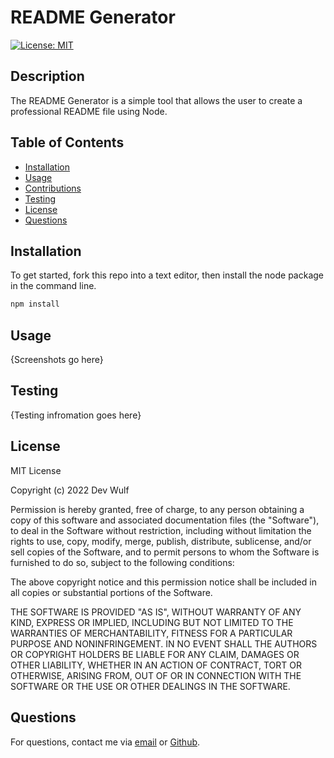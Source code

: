 # README Generator

[![License: MIT](https://img.shields.io/badge/License-MIT-yellow.svg)](https://opensource.org/licenses/MIT)

## Description

The README Generator is a simple tool that allows the user to create a professional README file using Node.

## Table of Contents

-   [Installation](#installation)
-   [Usage](#usage)
-   [Contributions](#contributions)
-   [Testing](#testing)
-   [License](#license)
-   [Questions](#questions)

## Installation

To get started, fork this repo into a text editor, then install the node package in the command line.

```bash
npm install
```

## Usage

{Screenshots go here}

## Testing

{Testing infromation goes here}

## License

MIT License

Copyright (c) 2022 Dev Wulf

Permission is hereby granted, free of charge, to any person obtaining a copy
of this software and associated documentation files (the "Software"), to deal
in the Software without restriction, including without limitation the rights
to use, copy, modify, merge, publish, distribute, sublicense, and/or sell
copies of the Software, and to permit persons to whom the Software is
furnished to do so, subject to the following conditions:

The above copyright notice and this permission notice shall be included in all
copies or substantial portions of the Software.

THE SOFTWARE IS PROVIDED "AS IS", WITHOUT WARRANTY OF ANY KIND, EXPRESS OR
IMPLIED, INCLUDING BUT NOT LIMITED TO THE WARRANTIES OF MERCHANTABILITY,
FITNESS FOR A PARTICULAR PURPOSE AND NONINFRINGEMENT. IN NO EVENT SHALL THE
AUTHORS OR COPYRIGHT HOLDERS BE LIABLE FOR ANY CLAIM, DAMAGES OR OTHER
LIABILITY, WHETHER IN AN ACTION OF CONTRACT, TORT OR OTHERWISE, ARISING FROM,
OUT OF OR IN CONNECTION WITH THE SOFTWARE OR THE USE OR OTHER DEALINGS IN THE
SOFTWARE.


## Questions

For questions, contact me via <a href="mailto:devinlwulf@gmail.com">email</a> or <a href="https://github.com/wulfsounds">Github</a>.
